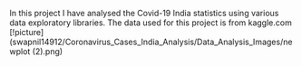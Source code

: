 In this project I have analysed the Covid-19 India statistics using various data exploratory libraries.
The data used for this project is from kaggle.com
[!picture](swapnil14912/Coronavirus_Cases_India_Analysis/Data_Analysis_Images/newplot (2).png)
